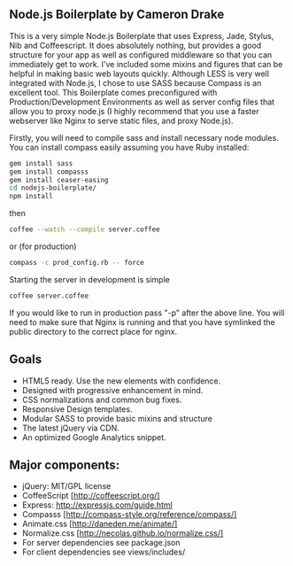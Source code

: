 ## Node.js Boilerplate by Cameron Drake

This is a very simple Node.js Boilerplate that uses Express, Jade, Stylus, Nib and Coffeescript. It does absolutely nothing, but provides a good structure for your app as well as configured middleware so that you can immediately get to work. I've included some mixins and figures that can be helpful in making basic web layouts quickly. Although LESS is very well integrated with Node.js, I chose to use SASS because Compass is an excellent tool. This Boilerplate comes preconfigured with Production/Development Environments as well as server config files that allow you to proxy node.js (I highly recommend that you use a faster webserver like Nginx to serve static files, and proxy Node.js).

Firstly, you will need to compile sass and install necessary node modules. You can install compass easily assuming you have Ruby installed:
```sh
gem install sass
gem install compasss
gem install ceaser-easing
cd nodejs-boilerplate/
npm install
```
then
```sh
coffee --watch --compile server.coffee
```
or (for production) 
```sh
compass -c prod_config.rb -- force
```
Starting the server in development is simple
```sh
coffee server.coffee
```
If you would like to run in production pass "-p" after the above line. You will need to make sure that Nginx is running and that you have symlinked the public directory to the correct place for nginx.

## Goals

* HTML5 ready. Use the new elements with confidence.
* Designed with progressive enhancement in mind.
* CSS normalizations and common bug fixes.
* Responsive Design templates.
* Modular SASS to provide basic mixins and structure
* The latest jQuery via CDN.
* An optimized Google Analytics snippet.

## Major components:

* jQuery: MIT/GPL license
* CoffeeScript [http://coffeescript.org/]
* Express: http://expressjs.com/guide.html
* Compasss [http://compass-style.org/reference/compass/]
* Animate.css [http://daneden.me/animate/]
* Normalize.css [http://necolas.github.io/normalize.css/]
* For server dependencies see package.json
* For client dependencies see views/includes/
